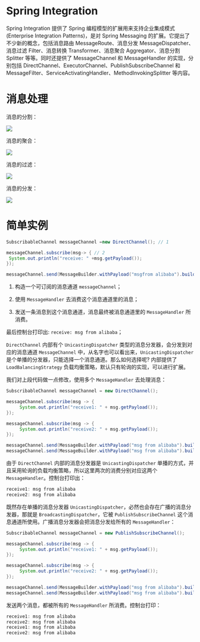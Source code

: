 # Spring Integration

Spring Integration 提供了 Spring 编程模型的扩展用来支持企业集成模式(Enterprise Integration Patterns)，是对 Spring Messaging 的扩展。它提出了不少新的概念，包括消息路由 MessageRoute、消息分发 MessageDispatcher、消息过滤 Filter、消息转换 Transformer、消息聚合 Aggregator、消息分割 Splitter 等等。同时还提供了 MessageChannel 和 MessageHandler 的实现，分别包括 DirectChannel、ExecutorChannel、PublishSubscribeChannel 和 MessageFilter、ServiceActivatingHandler、MethodInvokingSplitter 等内容。

# 消息处理

消息的分割：

![](https://s2.ax1x.com/2019/10/19/KnP3wt.png)

消息的聚合：

![](https://s2.ax1x.com/2019/10/19/KnPUSg.png)

消息的过滤：

![](https://s2.ax1x.com/2019/10/19/KnPDwq.png)

消息的分发：

![](https://s2.ax1x.com/2019/10/19/KnPrT0.png)

# 简单实例

```java
SubscribableChannel messageChannel =new DirectChannel(); // 1

messageChannel.subscribe(msg-> { // 2
 System.out.println("receive: " +msg.getPayload());
});

messageChannel.send(MessageBuilder.withPayload("msgfrom alibaba").build()); // 3
```

1. 构造一个可订阅的消息通道 `messageChannel`；

2. 使用 `MessageHandler` 去消费这个消息通道里的消息；

3. 发送一条消息到这个消息通道，消息最终被消息通道里的 `MessageHandler` 所消费。

最后控制台打印出: `receive: msg from alibaba`；

`DirectChannel` 内部有个 `UnicastingDispatcher` 类型的消息分发器，会分发到对应的消息通道 `MessageChannel` 中，从名字也可以看出来，`UnicastingDispatcher` 是个单播的分发器，只能选择一个消息通道。那么如何选择呢? 内部提供了 `LoadBalancingStrategy` 负载均衡策略，默认只有轮询的实现，可以进行扩展。

我们对上段代码做一点修改，使用多个 `MessageHandler` 去处理消息：

```java
SubscribableChannel messageChannel = new DirectChannel();

messageChannel.subscribe(msg -> {
     System.out.println("receive1: " + msg.getPayload());
});

messageChannel.subscribe(msg -> {
     System.out.println("receive2: " + msg.getPayload());
});

messageChannel.send(MessageBuilder.withPayload("msg from alibaba").build());
messageChannel.send(MessageBuilder.withPayload("msg from alibaba").build());
```

由于 `DirectChannel` 内部的消息分发器是 `UnicastingDispatcher` 单播的方式，并且采用轮询的负载均衡策略，所以这里两次的消费分别对应这两个 `MessageHandler`。控制台打印出：

```java
receive1: msg from alibaba
receive2: msg from alibaba
```

既然存在单播的消息分发器 `UnicastingDispatcher`，必然也会存在广播的消息分发器，那就是 `BroadcastingDispatcher`，它被 `PublishSubscribeChannel` 这个消息通道所使用。广播消息分发器会把消息分发给所有的 `MessageHandler`：

```java
SubscribableChannel messageChannel = new PublishSubscribeChannel();

messageChannel.subscribe(msg -> {
     System.out.println("receive1: " + msg.getPayload());
});

messageChannel.subscribe(msg -> {
     System.out.println("receive2: " + msg.getPayload());
});

messageChannel.send(MessageBuilder.withPayload("msg from alibaba").build());
messageChannel.send(MessageBuilder.withPayload("msg from alibaba").build());
```

发送两个消息，都被所有的 `MessageHandler` 所消费。控制台打印：

```java
receive1: msg from alibaba
receive2: msg from alibaba
receive1: msg from alibaba
receive2: msg from alibaba
```
